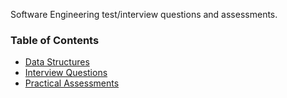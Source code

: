 Software Engineering test/interview questions and assessments.

### Table of Contents

- [Data Structures](data_structures)
- [Interview Questions](interview_questions)
- [Practical Assessments](practical_assessments)
